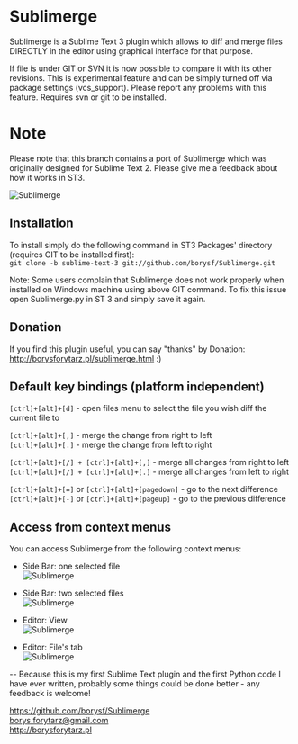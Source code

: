 Sublimerge
==========

Sublimerge is a Sublime Text 3 plugin which allows to diff and merge files DIRECTLY in the editor using graphical interface for that purpose.

If file is under GIT or SVN it is now possible to compare it with its other revisions. This is experimental feature and can be simply
turned off via package settings (vcs_support). Please report any problems with this feature. Requires svn or git to be installed.

Note
====
Please note that this branch contains a port of Sublimerge which was originally designed for Sublime Text 2. Please give me a feedback about how it works in ST3.

![Sublimerge](http://cloud.github.com/downloads/borysf/Sublimerge/Screenshot2.png "Sublimerge")

Installation
------------

To install simply do the following command in ST3 Packages' directory (requires GIT to be installed first):  
`git clone -b sublime-text-3 git://github.com/borysf/Sublimerge.git`

Note: Some users complain that Sublimerge does not work properly when installed on Windows machine using above GIT command.
To fix this issue open Sublimerge.py in ST 3 and simply save it again.

Donation
--------

If you find this plugin useful, you can say "thanks" by Donation: http://borysforytarz.pl/sublimerge.html :) 

Default key bindings (platform independent)
------------------------------------------

`[ctrl]+[alt]+[d]` - open files menu to select the file you wish diff the current file to 

`[ctrl]+[alt]+[,]` - merge the change from right to left  
`[ctrl]+[alt]+[.]` - merge the change from left to right  

`[ctrl]+[alt]+[/] + [ctrl]+[alt]+[,]` - merge all changes from right to left  
`[ctrl]+[alt]+[/] + [ctrl]+[alt]+[.]` - merge all changes from left to right  

`[ctrl]+[alt]+[=]` or `[ctrl]+[alt]+[pagedown]` - go to the next difference  
`[ctrl]+[alt]+[-]` or `[ctrl]+[alt]+[pageup]` - go to the previous difference  


Access from context menus
-------------------------

You can access Sublimerge from the following context menus:
- Side Bar: one selected file  
  ![Sublimerge](http://borysforytarz.pl/img/context-one-file.png "Sublimerge")

- Side Bar: two selected files  
  ![Sublimerge](http://borysforytarz.pl/img/context-two-files.png "Sublimerge")

- Editor: View  
  ![Sublimerge](http://borysforytarz.pl/img/context-text-area.png "Sublimerge")

- Editor: File's tab  
  ![Sublimerge](http://borysforytarz.pl/img/context-tab.png "Sublimerge")  


--
Because this is my first Sublime Text plugin and the first Python code I have ever written, probably some things could be done
better - any feedback is welcome!

https://github.com/borysf/Sublimerge  
borys.forytarz@gmail.com  
http://borysforytarz.pl  
